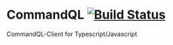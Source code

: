 # CommandQL [![Build Status](https://travis-ci.org/BROCKHAUS-AG/CommandQL.svg?branch=master)](https://travis-ci.org/BROCKHAUS-AG/CommandQL)

CommandQL-Client for Typescript/Javascript